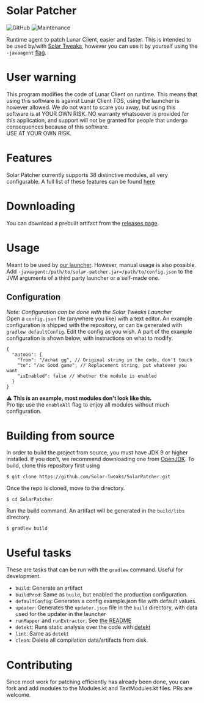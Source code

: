 # Solar Patcher
![GitHub](https://img.shields.io/github/license/Solar-Tweaks/SolarPatcher?style=for-the-badge)
![Maintenance](https://img.shields.io/maintenance/yes/2022?style=for-the-badge)

Runtime agent to patch Lunar Client, easier and faster.
This is intended to be used by/with [Solar Tweaks](https://github.com/Solar-Tweaks/),
however you can use it by yourself using the `-javaagent` [flag](https://docs.oracle.com/javase/7/docs/api/java/lang/instrument/package-summary.html).

# User warning
This program modifies the code of Lunar Client on runtime.
This means that using this software is against Lunar Client TOS, using the launcher is however allowed.
We do not want to scare you away, but using this software is at YOUR OWN RISK.
NO warranty whatsoever is provided for this application, and support will not be granted for people that undergo consequences because of this software.  
USE AT YOUR OWN RISK.

# Features
Solar Patcher currently supports 38 distinctive modules, all very configurable.
A full list of these features can be found [here](Features.md)

# Downloading
You can download a prebuilt artifact from the [releases page](https://github.com/Solar-Tweaks/SolarPatcher/releases).

# Usage
Meant to be used by [our launcher](https://github.com/Solar-Tweaks/Solar-Tweaks). However, manual usage is also possible. Add `-javaagent:/path/to/solar-patcher.jar=/path/to/config.json` to the JVM arguments of a third party launcher or a self-made one.  

## Configuration
*Note: Configuration can be done with the Solar Tweaks Launcher*  
Open a `config.json` file (anywhere you like) with a text editor. An example configuration is shipped with the repository, or can be generated with `gradlew defaultConfig`.
Edit the config as you wish. A part of the example configuration is shown below, with instructions on what to modify.
```json5
{
  "autoGG": {
    "from": "/achat gg", // Original string in the code, don't touch
    "to": "/ac Good game", // Replacement string, put whatever you want
    "isEnabled": false // Whether the module is enabled
  }
}
```
⚠️ **This is an example, most modules don't look like this.**  
Pro tip: use the `enableAll` flag to enjoy all modules without much configuration.

# Building from source
In order to build the project from source, you must have JDK 9 or higher installed.
If you don’t, we recommend downloading one from [OpenJDK](https://jdk.java.net/17/).
To build, clone this repository first using
```shell
$ git clone https://github.com/Solar-Tweaks/SolarPatcher.git
```
Once the repo is cloned, move to the directory.
```shell
$ cd SolarPatcher
```
Run the build command. An artifact will be generated in the `build/libs` directory.
```shell
$ gradlew build
```

# Useful tasks
These are tasks that can be run with the `gradlew` command. Useful for development.  
- `build`: Generate an artifact  
- `buildProd`: Same as `build`, but enabled the production configuration.  
- `defaultConfig`: Generates a config.example.json file with default values.  
- `updater`: Generates the `updater.json` file in the `build` directory, with data used for the updater in the launcher  
- `runMapper` and `runExtractor`: See [the README](lunar-util/README.md)
- `detekt`: Runs static analysis over the code with [detekt](https://github.com/detekt/detekt)  
- `lint`: Same as `detekt`  
- `clean`: Delete all compilation data/artifacts from disk.  

# Contributing
Since most work for patching efficiently has already been done,
you can fork and add modules to the Modules.kt and TextModules.kt files. PRs are welcome.
